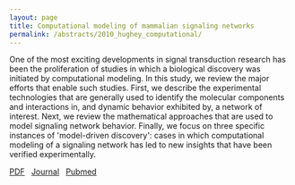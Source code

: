 ```yaml
---
layout: page
title: Computational modeling of mammalian signaling networks
permalink: /abstracts/2010_hughey_computational/
---
```


One of the most exciting developments in signal transduction research has been the proliferation of studies in which a biological discovery was initiated by computational modeling. In this study, we review the major efforts that enable such studies. First, we describe the experimental technologies that are generally used to identify the molecular components and interactions in, and dynamic behavior exhibited by, a network of interest. Next, we review the mathematical approaches that are used to model signaling network behavior. Finally, we focus on three specific instances of 'model-driven discovery': cases in which computational modeling of a signaling network has led to new insights that have been verified experimentally.

[PDF](../../assets/2010_hughey_computational.pdf)&nbsp;&nbsp;
[Journal](https://doi.org/10.1002/wsbm.529)&nbsp;&nbsp;
[Pubmed](https://www.ncbi.nlm.nih.gov/pubmed/20836022)&nbsp;&nbsp;
